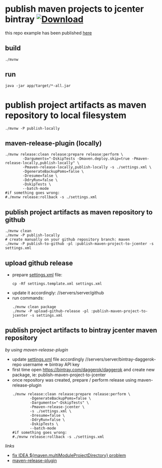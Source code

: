# publish maven projects to jcenter bintray [ ![Download](https://api.bintray.com/packages/daggerok/daggerok/publish-maven-project-to-jcenter/images/download.svg) ](https://bintray.com/daggerok/daggerok/publish-maven-project-to-jcenter/_latestVersion)

this repo example has been published [here](https://bintray.com/daggerok/daggerok/publish-maven-project-to-jcenter#files/com/github/daggerok/publish/maven/project/to/jcenter)

## build

```shell script
./mvnw
```

## run

```shell script
java -jar app/target/*-all.jar
```

# publish project artifacts as maven repository to local filesystem

```shell script
./mvnw -P publish-locally
```

## maven-release-plugin (locally)

```shell script
./mvnw release:clean release:prepare release:perform \
        -Darguments="-DskipTests -Dmaven.deploy.skip=true -Pmaven-release-locally,publish-locally" \
        -Pmaven-release-locally,publish-locally -s ./settings.xml \
        -DgenerateBackupPoms=false \
        -Dresume=false \
        -DdryRun=false \
        -DskipTests \
        --batch-mode
#if something goes wrong:
#./mvnw release:rollback -s ./settings.xml
```

## publish project artifacts as maven repository to github

```shell script
./mvnw clean
./mvnw -P publish-locally
# create manually on your github repository branch: maven
./mvnw -P publish-to-github -pl :publish-maven-project-to-jcenter -s settings.xml
```

## upload github release

* prepare [settings.xml](settings.xml) file:
  ```shell script
  cp -Rf settings.template.xml settings.xml
  ```
* update it accordingly: //servers/server/github
* run commands:
  ```shell script
  ./mvnw clean package
  ./mvnw -P upload-github-release -pl :publish-maven-project-to-jcenter -s settings.xml
  ```


## publish project artifacts to bintray jcenter maven repository

_by using maven-release-plugin_

* update [settings.xml](./settings.xml) file accordingly //servers/server/bintray-daggerok-repo
  username => bintray API key
* first time open https://bintray.com/daggerok/daggerok and create new package, ie: publish-maven-project-to-jcenter
* once repository was created, prepare / perform release using maven-release-plugin
  ```shell script
  ./mvnw release:clean release:prepare release:perform \
          -DgenerateBackupPoms=false \
          -Darguments="-DskipTests" \
          -Pmaven-release-jcenter \
          -s ./settings.xml \
          -Dresume=false \
          -DdryRun=false \
          -DskipTests \
          --batch-mode
  #if something goes wrong:
  #./mvnw release:rollback -s ./settings.xml
  ```

_links_

* [fix IDEA ${maven.multiModuleProjectDirectory} problem](https://stackoverflow.com/questions/29983683/dmaven-multimoduleprojectdirectory-not-set-issue-with-maven-and-intellij)
* [maven-release-plugin](https://maven.apache.org/maven-release/maven-release-plugin/examples/update-versions.html)
